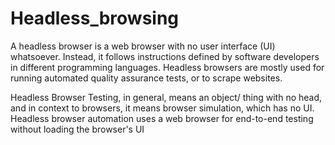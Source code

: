 # Headless_browsing
A headless browser is a web browser with no user interface (UI) whatsoever. Instead, it follows instructions defined by software developers in different programming languages. Headless browsers are mostly used for running automated quality assurance tests, or to scrape websites.

Headless Browser Testing, in general, means an object/ thing with no head, and in context to browsers, it means browser simulation, which has no UI. Headless browser automation uses a web browser for end-to-end testing without loading the browser's UI
